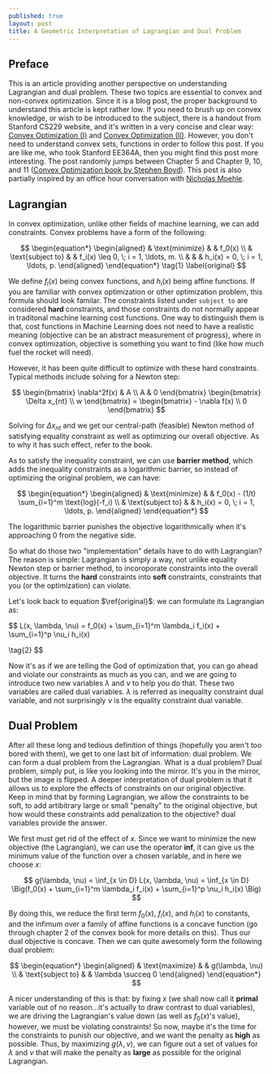 ```yaml
---
published: true
layout: post
title: A Geometric Interpretation of Lagrangian and Dual Problem
---
```

## Preface

This is an article providing another perspective on understanding Lagrangian and dual problem. These two topics are essential to convex and non-convex optimization. Since it is a blog post, the proper background to understand this article is kept rather low. If you need to brush up on convex knowledge, or wish to be introduced to the subject, there is a handout from Stanford CS229 website, and it's written in a very concise and clear way: [Convex Optimization (I)](http://cs229.stanford.edu/section/cs229-cvxopt.pdf) and [Convex Optimization (II)](http://cs229.stanford.edu/section/cs229-cvxopt2.pdf). However, you don't need to understand convex sets, functions in order to follow this post. If you are like me, who took Stanford EE364A, then you might find this post more interesting. The post randomly jumps between Chapter 5 and Chapter 9, 10, and 11 ([Convex Optimization book by Stephen Boyd](http://stanford.edu/~boyd/cvxbook/bv_cvxbook.pdf )). This post is also partially inspired by an office hour conversation with [Nicholas Moehle](http://stanford.edu/~moehle/).

## Lagrangian

In convex optimization, unlike other fields of machine learning, we can add constraints. Convex problems have a form of the following:


$$
\begin{equation*}
\begin{aligned}
& \text{minimize}
& & f_0(x) \\
& \text{subject to}
& & f_i(x) \leq 0, \; i = 1, \ldots, m. \\
&
& & h_i(x) = 0, \; i = 1, \ldots, p.
\end{aligned}
\end{equation*}
\tag{1}
\label{original}
$$


We define $f_i(x)$ being convex functions, and $h_i(x)$ being affine functions. If you are  familiar with convex optimization or other optimization problem, this formula should look familar. The constraints listed under `subject to` are considered **hard** constraints, and those constraints do not normally appear in traditonal machine learning cost functions. One way to distinguish them is that, cost functions in Machine Learning does not need to have a realistic meaning (objective can be an abstract measurement of progress), where in convex optimization, objective is something you want to find (like how much fuel the rocket will need).



However, it has been quite difficult to optimize with these hard constraints. Typical methods include solving for a Newton step:


$$
\begin{bmatrix}
    \nabla^2f(x)  & A \\
    A & 0
  \end{bmatrix}
    \begin{bmatrix}
    \Delta x_{nt} \\
    w
  \end{bmatrix} =
  \begin{bmatrix}
    - \nabla f(x) \\
    0
  \end{bmatrix}
$$


Solving for $\Delta x_{nt}$ and we get our central-path (feasible) Newton method of satisfying equality constraint as well as optimizing our overall objective. As to why it has such effect, refer to the book.



As to satisfy the inequality constraint, we can use **barrier method**, which adds the inequality constraints as a logarithmic barrier, so instead of optimizing the original problem, we can have:


$$
\begin{equation*}
\begin{aligned}
& \text{minimize}
& & f_0(x) - (1/t) \sum_{i=1}^m \text{log}(-f_i) \\
& \text{subject to}
& & h_i(x) = 0, \; i = 1, \ldots, p.
\end{aligned}
\end{equation*}
$$


The logarithmic barrier punishes the objective logarithmically when it's approaching 0 from the negative side.



So what do those two "implementation" details have to do with Lagrangian? The reason is simple: Lagrangian is simply a way, not unlike equality Newton step or barrier method, to incoroporate constraints into the overall objective. It turns the **hard** constraints into **soft** constraints, constraints that you (or the optimization) can violate. 



Let's look back to equation $\ref{original}$: we can formulate its Lagrangian as: 


$$
L(x, \lambda, \nu) = f_0(x) + \sum_{i=1}^m \lambda_i f_i(x) + \sum_{i=1}^p \nu_i h_i(x)

\tag{2}
$$


Now it's as if we are telling the God of optimization that, you can go ahead and violate our constraints as much as you can, and we are going to introduce two new variables $\lambda$ and $\nu$ to help you do that. These two variables are called dual variables. $\lambda$ is referred as inequality constraint dual variable, and not surprisingly $\nu$ is the equality constraint dual variable. 



##  Dual Problem

After all these long and tedious definition of things (hopefully you aren't too bored with them), we get to one last bit of information: dual problem. We can form a dual problem from the Lagrangian. What is a dual problem? Dual problem, simply put, is like you looking into the mirror. It's you in the mirror, but the image is flipped. A deeper interpretation of dual problem is that it allows us to explore the effects of constraints on our original objective. Keep in mind that by forming Lagrangian, we allow the constraints to be soft, to add artibitrary large or small "penalty" to the original objective, but how would these constraints add penalization to the objective? dual variables provide the answer.



We first must get rid of the effect of $x$. Since we want to minimize the new objective (the Lagrangian), we can use the operator **inf**, it can give us the minimum value of the function over a chosen variable, and in here we choose $x$:


$$
g(\lambda, \nu) = \inf_{x \in D} L(x, \lambda, \nu) = \inf_{x \in D} \Big(f_0(x) + \sum_{i=1}^m \lambda_i f_i(x) + \sum_{i=1}^p \nu_i h_i(x) \Big)
$$


By doing this, we reduce the first term $f_0(x)$, $f_i(x)$, and $h_i(x)$ to constants, and the infimum over a family of affine functions is a concave function (go through chapter 2 of the convex book for more details on this). Thus our dual objective is concave. Then we can quite awesomely form the following dual problem:


$$
\begin{equation*}
\begin{aligned}
& \text{maximize}
& & g(\lambda, \nu) \\
& \text{subject to}
& & \lambda \succeq 0
\end{aligned}
\end{equation*}
$$


A nicer understanding of this is that: by fixing $x$ (we shall now call it **primal** variable out of no reason…it's actually to draw contrast to dual variables), we are driving the Lagrangian's value down (as well as $f_0(x)$'s value), however, we must be violating constraints! So now, maybe it's the time for the constraints to punish our objective, and we want the penalty as **high** as possible. Thus, by maximizing $g(\lambda, \nu)$, we can figure out a set of values for $\lambda$ and $\nu$ that will make the penalty as **large** as possible for the original Lagrangian. 